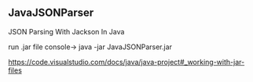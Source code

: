 ## JavaJSONParser

JSON Parsing With Jackson In Java

run .jar file
console-> java -jar JavaJSONParser.jar

https://code.visualstudio.com/docs/java/java-project#_working-with-jar-files
